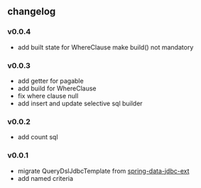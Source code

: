 ## changelog
### v0.0.4
- add built state for WhereClause make build() not mandatory

### v0.0.3
- add getter for pagable
- add build for WhereClause
- fix where clause null
- add insert and update selective sql builder

### v0.0.2
- add count sql

### v0.0.1
- migrate QueryDslJdbcTemplate from [spring-data-jdbc-ext](https://github.com/spring-projects/spring-data-jdbc-ext/tree/1.2.1.RELEASE)
- add named criteria
